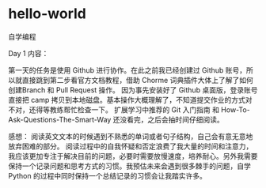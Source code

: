 # hello-world
自学编程

Day 1
内容：

第一天的任务是使用 Github 进行协作。在此之前我已经创建过 Github 账号，所以就直接跳到第二步看官方文档教程，借助 Chorme 词典插件大体上了解了如何创建Branch 和 Pull Request 操作。
因为事先安装好了 Github 桌面版，登录账号直接把 camp 拷贝到本地磁盘。基本操作大概理解了，不知道提交作业的方式对不对，还得等教练帮忙检查一下。
扩展学习中推荐的 Git 入门指南 和 How-To-Ask-Questions-The-Smart-Way 还没看完，之后会抽时间仔细阅读。

感想：
阅读英文文本的时候遇到不熟悉的单词或者句子结构，自己会有意无意地放弃困难的部分。
阅读过程中的自我怀疑和否定浪费了我大量的时间和注意力，我应该更加专注于解决目前的问题，必要时需要放慢速度，培养耐心。另外我需要保持一个记录问题和思考方式的习惯。我预估未来会遇到很多棘手的问题，自学 Python 的过程中同时保持一个总结记录的习惯会让我踏实许多。



